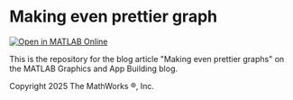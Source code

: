 # Making even prettier graph
[![Open in MATLAB Online](https://www.mathworks.com/images/responsive/global/open-in-matlab-online.svg)](https://matlab.mathworks.com/open/github/v1?repo=MATLAB-Graphics-and-App-Building/matlab-gaab-blog-2025&file=PrettyPlots/prettyplots_2025.mlx)  

This is the repository for the blog article "Making even prettier graphs" on the MATLAB Graphics and App Building blog.

Copyright 2025 The MathWorks &reg;, Inc.
